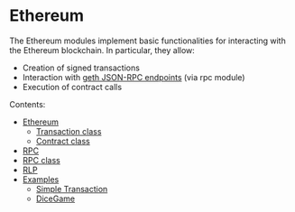 # Ethereum

The Ethereum modules implement basic functionalities for interacting with the Ethereum blockchain. In particular, they allow:


* Creation of signed transactions
* Interaction with [geth JSON-RPC endpoints](https://github.com/ethereum/wiki/wiki/JSON-RPC) (via rpc module)
* Execution of contract calls

Contents:

* [Ethereum](/latest/reference/libs/blockchain/ethereum/docs/)
    * [Transaction class](/latest/reference/libs/blockchain/ethereum/docs/ethereum/#transaction-class)
    * [Contract class](/latest/reference/libs/blockchain/ethereum/docs/ethereum/#contract-class)
* [RPC](/latest/reference/libs/blockchain/ethereum/docs/rpc/)
* [RPC class](/latest/reference/libs/blockchain/ethereum/docs/rpc/#rpc-class)
* [RLP](/latest/reference/libs/blockchain/ethereum/docs/rlp/)
* [Examples](/latest/reference/libs/blockchain/ethereum/docs/examples/)
	* [Simple Transaction](/latest/reference/libs/blockchain/ethereum/docs/examples/#simple-transaction)
	* [DiceGame](/latest/reference/libs/blockchain/ethereum/docs/examples/#dicegame)
<!--stackedit_data:
eyJoaXN0b3J5IjpbLTExMDA4MTkzNTQsNTIwMzM3NTQyXX0=
-->
